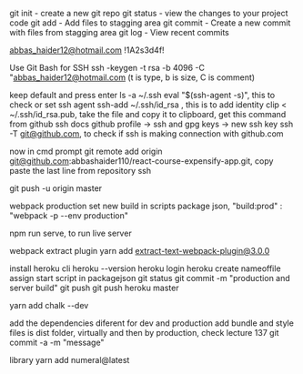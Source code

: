 git init - create a new git repo
git status - view the changes to your project code
git add - Add files to stagging area
git commit - Create a new commit with files from stagging area
git log - View recent commits

abbas_haider12@hotmail.com
!1A2s3d4f!

Use Git Bash for SSH
ssh -keygen -t rsa -b 4096 -C "abbas_haider12@hotmail.com (t is type, b is size, C is comment)

keep default and press enter
ls -a ~/.ssh
eval "$(ssh-agent -s)", this to check or set ssh agent
ssh-add ~/.ssh/id_rsa , this is to add identity
clip < ~/.ssh/id_rsa.pub, take the file and copy it to clipboard, get this command from github ssh docs 
github profile -> ssh and gpg keys -> new ssh key
ssh -T git@github.com, to check if ssh is making connection with github.com

now in cmd prompt
git remote add origin git@github.com:abbashaider110/react-course-expensify-app.git, copy paste the last line from repository ssh

git push -u origin master

webpack production
set new build in scripts package json, "build:prod" : "webpack -p --env production"

npm run serve, to run live server

webpack extract plugin
    yarn add extract-text-webpack-plugin@3.0.0

install heroku cli
heroku --version
heroku login
heroku create nameoffile
assign start script in packagejson
git status
git commit -m "production and server build"
git push
git push heroku master 


yarn add chalk --dev

add the dependencies diferent for dev and production
add bundle and style files is dist folder, virtually and then by production, check lecture 137
git commit -a -m "message"


library
yarn add numeral@latest